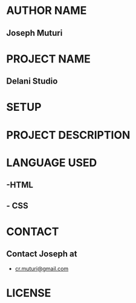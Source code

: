 # AUTHOR NAME
## Joseph Muturi

# PROJECT NAME 
## Delani Studio

# SETUP

# PROJECT DESCRIPTION

# LANGUAGE USED
## -HTML
## - CSS 

# CONTACT
## Contact Joseph at
- cr.muturi@gmail.com

# LICENSE

